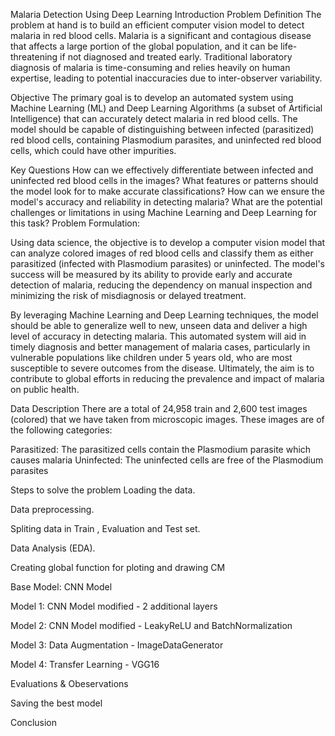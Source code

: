 Malaria Detection Using Deep Learning
Introduction
Problem Definition
The problem at hand is to build an efficient computer vision model to detect malaria in red blood cells. Malaria is a significant and contagious disease that affects a large portion of the global population, and it can be life-threatening if not diagnosed and treated early. Traditional laboratory diagnosis of malaria is time-consuming and relies heavily on human expertise, leading to potential inaccuracies due to inter-observer variability.

Objective
The primary goal is to develop an automated system using Machine Learning (ML) and Deep Learning Algorithms (a subset of Artificial Intelligence) that can accurately detect malaria in red blood cells. The model should be capable of distinguishing between infected (parasitized) red blood cells, containing Plasmodium parasites, and uninfected red blood cells, which could have other impurities.

Key Questions
How can we effectively differentiate between infected and uninfected red blood cells in the images? What features or patterns should the model look for to make accurate classifications? How can we ensure the model's accuracy and reliability in detecting malaria? What are the potential challenges or limitations in using Machine Learning and Deep Learning for this task? Problem Formulation:

Using data science, the objective is to develop a computer vision model that can analyze colored images of red blood cells and classify them as either parasitized (infected with Plasmodium parasites) or uninfected. The model's success will be measured by its ability to provide early and accurate detection of malaria, reducing the dependency on manual inspection and minimizing the risk of misdiagnosis or delayed treatment.

By leveraging Machine Learning and Deep Learning techniques, the model should be able to generalize well to new, unseen data and deliver a high level of accuracy in detecting malaria. This automated system will aid in timely diagnosis and better management of malaria cases, particularly in vulnerable populations like children under 5 years old, who are most susceptible to severe outcomes from the disease. Ultimately, the aim is to contribute to global efforts in reducing the prevalence and impact of malaria on public health.

Data Description
There are a total of 24,958 train and 2,600 test images (colored) that we have taken from microscopic images. These images are of the following categories:

Parasitized: The parasitized cells contain the Plasmodium parasite which causes malaria
Uninfected: The uninfected cells are free of the Plasmodium parasites

Steps to solve the problem
Loading the data.

Data preprocessing.

Spliting data in Train , Evaluation and Test set.

Data Analysis (EDA).

Creating global function for ploting and drawing CM

Base Model: CNN Model

Model 1: CNN Model modified - 2 additional layers

Model 2: CNN Model modified - LeakyReLU and BatchNormalization

Model 3: Data Augmentation - ImageDataGenerator

Model 4: Transfer Learning - VGG16

Evaluations & Obeservations

Saving the best model

Conclusion
